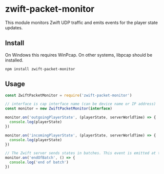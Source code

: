 # zwift-packet-monitor

This module monitors Zwift UDP traffic and emits events for the player state updates.

## Install
On Windows this requires WinPcap. On other systems, libpcap should be installed.

```
npm install zwift-packet-monitor
```

## Usage

```javascript
const ZwiftPacketMonitor = require('zwift-packet-monitor')

// interface is cap interface name (can be device name or IP address)
const monitor = new ZwiftPacketMonitor(interface)

monitor.on('outgoingPlayerState', (playerState, serverWorldTime) => {
  console.log(playerState)
})

monitor.on('incomingPlayerState', (playerState, serverWorldTime) => {
  console.log(playerState)
})

// The Zwift server sends states in batches. This event is emitted at the end of each incoming batch
monitor.on('endOfBatch', () => {
  console.log('end of batch')
})
```

